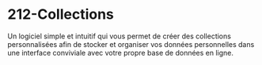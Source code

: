 # 212-Collections
Un logiciel simple et intuitif qui vous permet de créer des collections personnalisées afin de stocker et organiser vos données personnelles dans une interface conviviale avec votre propre base de données en ligne.
